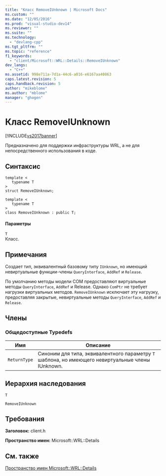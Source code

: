 ```yaml
---
title: "Класс RemoveIUnknown | Microsoft Docs"
ms.custom: ""
ms.date: "12/05/2016"
ms.prod: "visual-studio-dev14"
ms.reviewer: ""
ms.suite: ""
ms.technology: 
  - "devlang-cpp"
ms.tgt_pltfrm: ""
ms.topic: "reference"
f1_keywords: 
  - "client/Microsoft::WRL::Details::RemoveIUnknown"
dev_langs: 
  - "C++"
ms.assetid: 998e711a-7d1a-44c6-a016-e6167aa40863
caps.latest.revision: 5
caps.handback.revision: 5
author: "mikeblome"
ms.author: "mblome"
manager: "ghogen"
---
```

# Класс RemoveIUnknown
[!INCLUDE[vs2017banner](../assembler/inline/includes/vs2017banner.md)]

Предназначено для поддержки инфраструктуры WRL, а не для непосредственного использования в коде.  
  
## Синтаксис  
  
```  
template <  
   typename T  
>  
struct RemoveIUnknown;  
  
template <  
   typename T  
>  
class RemoveIUnknown : public T;  
```  
  
#### Параметры  
 `T`  
 Класс.  
  
## Примечания  
 Создает тип, эквивалентный базовому типу `IUnknown`, но имеющий невиртуальные функции\-члены `QueryInterface`, `AddRef` и `Release`.  
  
 По умолчанию методы модели COM предоставляют виртуальные методы `QueryInterface`, `AddRef` и Release.  Однако `ComPtr` не требует нагрузки виртуальных методов.  `RemoveIUnknown` исключает эту нагрузку, предоставляя закрытые, невиртуальные методы `QueryInterface`, `AddRef` и `Release`.  
  
## Члены  
  
### Общедоступные Typedefs  
  
|Имя|Описание|  
|---------|--------------|  
|`ReturnType`|Синоним для типа, эквивалентного параметру `T` шаблона, но имеющего невиртуальные члены IUnknown.|  
  
## Иерархия наследования  
 `T`  
  
 `RemoveIUnknown`  
  
## Требования  
 **Заголовок:** client.h  
  
 **Пространство имен:** Microsoft::WRL::Details  
  
## См. также  
 [Пространство имен Microsoft::WRL::Details](../windows/microsoft-wrl-details-namespace.md)